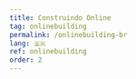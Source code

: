 ```yaml
---
title: Construindo Online
tag: onlinebuilding
permalink: /onlinebuilding-br
lang: 🇧🇷
ref: onlinebuilding
order: 2
---
```

